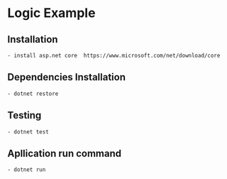 # Logic Example

## Installation
    - install asp.net core  https://www.microsoft.com/net/download/core

## Dependencies Installation
    - dotnet restore

## Testing
    - dotnet test

## Apllication run command
    - dotnet run
